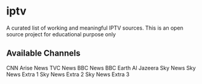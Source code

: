 # iptv
A curated list of working and meaningful IPTV sources. This is an open source project for educational purpose only

## Available Channels
CNN
Arise News
TVC News
BBC News
BBC Earth
Al Jazeera
Sky News
Sky News Extra 1
Sky News Extra 2
Sky News Extra 3